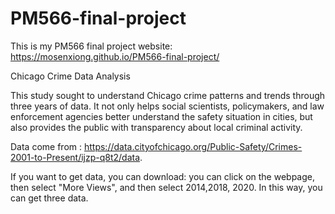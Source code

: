 # PM566-final-project
This is my PM566 final project website: https://mosenxiong.github.io/PM566-final-project/

Chicago Crime Data Analysis

This study sought to understand Chicago crime patterns and trends through three years of data. It not only helps social scientists, policymakers, and law enforcement agencies better understand the safety situation in cities, but also provides the public with transparency about local criminal activity.

Data come from : https://data.cityofchicago.org/Public-Safety/Crimes-2001-to-Present/ijzp-q8t2/data. 

If you want to get data, you can download: you can click on the webpage, then select "More Views", and then select 2014,2018, 2020. In this way, you can get three data.
